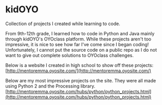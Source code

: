 # kidOYO
Collection of projects I created while learning to code.

From 9th-12th grade, I learned how to code in Python and Java mainly through kidOYO's OYOclass platform. While these projects aren't too impressive, it is nice to see how far I've come since I began coding! Unfortunately, I cannot put the source code on a public repo as I do not want to give out complete solutions to OYOclass challenges.

Below is a website I created in high school to show off these projects:
[http://mentoremma.oyosite.com/](http://mentoremma.oyosite.com/)

Below are my most impressive projects on the site. They were all made using Python 2 and the Processing library.
[http://mentoremma.oyosite.com/hubs/python/python_projects.html](http://mentoremma.oyosite.com/hubs/python/python_projects.html)
